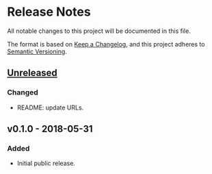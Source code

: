 # Release Notes

All notable changes to this project will be documented in this file.

The format is based on [Keep a Changelog](https://keepachangelog.com/en/1.1.0/),
and this project adheres to [Semantic Versioning](https://semver.org/spec/v2.0.0.html).


## [Unreleased]

### Changed

- README: update URLs.


## v0.1.0 - 2018-05-31

### Added

- Initial public release.

[Unreleased]: https://github.com/energymon/hosp/compare/v0.1.0...HEAD

